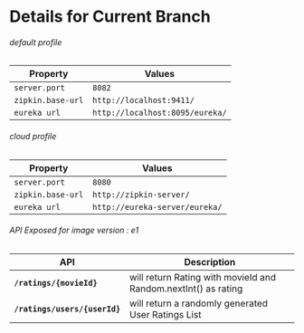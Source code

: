 # Details for Current Branch

###### default profile
|Property                   |Values                         |
|---------------------------|-------------------------------|
|`server.port`              |`8082`                         |
|`zipkin.base-url`          |`http://localhost:9411/`       |
|`eureka url`               |`http://localhost:8095/eureka/`|

###### cloud profile
|Property                   |Values                         |
|---------------------------|-------------------------------|
|`server.port`              |`8080`                         |
|`zipkin.base-url`          |`http://zipkin-server/`        |
|`eureka url`               |`http://eureka-server/eureka/` |


###### API Exposed for image version : e1
|API                        |Description                    |
|---------------------------|-------------------------------|
|**`/ratings/{movieId}`**       |will return Rating with movieId and Random.nextInt() as rating |
|**`/ratings/users/{userId}`**  |will return a randomly generated User Ratings List             |
